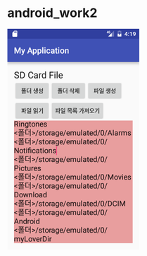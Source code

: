 # android_work2
<IMG SRC = "https://github.com/hanjuyeon/android_work2/blob/master/app/pics/device-2016-11-02-131638.png?raw=true" WIDTH= "300">
